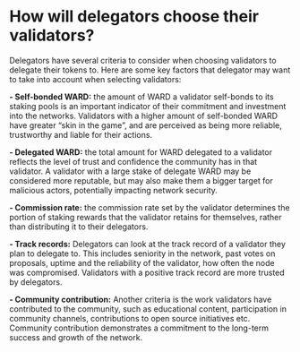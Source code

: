 ﻿# How will delegators choose their validators?

Delegators have several criteria to consider when choosing validators to delegate their tokens to. Here are some key factors that delegator may want to take into account when selecting validators:

**-   Self-bonded WARD:** the amount of WARD a validator self-bonds to its staking pools is an important indicator of their commitment and investment into the networks. Validators with a higher amount of self-bonded WARD have greater “skin in the game”, and are perceived as being more reliable, trustworthy and liable for their actions.
    
**-   Delegated WARD:** the total amount for WARD delegated to a validator reflects the level of trust and confidence the community has in that validator. A validator with a large stake of delegate WARD may be considered more reputable, but may also make them a bigger target for malicious actors, potentially impacting network security.
    
**-   Commission rate:** the commission rate set by the validator determines the portion of staking rewards that the validator retains for themselves, rather than distributing it to their delegators.
    
**-   Track records:** Delegators can look at the track record of a validator they plan to delegate to. This includes seniority in the network, past votes on proposals, uptime and the reliability of the validator, how often the node was compromised. Validators with a positive track record are more trusted by delegators.
    
**-   Community contribution:** Another criteria is the work validators have contributed to the community, such as educational content, participation in community channels, contributions to open source initiatives etc. Community contribution demonstrates a commitment to the long-term success and growth of the network.
